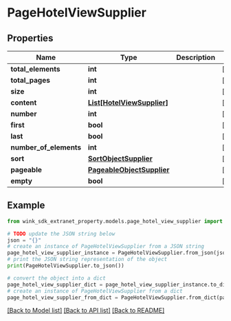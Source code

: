# PageHotelViewSupplier


## Properties

Name | Type | Description | Notes
------------ | ------------- | ------------- | -------------
**total_elements** | **int** |  | [optional] 
**total_pages** | **int** |  | [optional] 
**size** | **int** |  | [optional] 
**content** | [**List[HotelViewSupplier]**](HotelViewSupplier.md) |  | [optional] 
**number** | **int** |  | [optional] 
**first** | **bool** |  | [optional] 
**last** | **bool** |  | [optional] 
**number_of_elements** | **int** |  | [optional] 
**sort** | [**SortObjectSupplier**](SortObjectSupplier.md) |  | [optional] 
**pageable** | [**PageableObjectSupplier**](PageableObjectSupplier.md) |  | [optional] 
**empty** | **bool** |  | [optional] 

## Example

```python
from wink_sdk_extranet_property.models.page_hotel_view_supplier import PageHotelViewSupplier

# TODO update the JSON string below
json = "{}"
# create an instance of PageHotelViewSupplier from a JSON string
page_hotel_view_supplier_instance = PageHotelViewSupplier.from_json(json)
# print the JSON string representation of the object
print(PageHotelViewSupplier.to_json())

# convert the object into a dict
page_hotel_view_supplier_dict = page_hotel_view_supplier_instance.to_dict()
# create an instance of PageHotelViewSupplier from a dict
page_hotel_view_supplier_from_dict = PageHotelViewSupplier.from_dict(page_hotel_view_supplier_dict)
```
[[Back to Model list]](../README.md#documentation-for-models) [[Back to API list]](../README.md#documentation-for-api-endpoints) [[Back to README]](../README.md)


